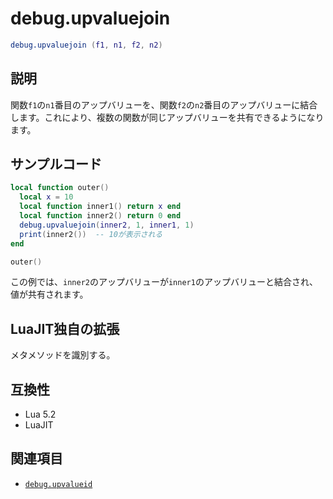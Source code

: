 # debug.upvaluejoin

```lua
debug.upvaluejoin (f1, n1, f2, n2)
```

## 説明

関数`f1`の`n1`番目のアップバリューを、関数`f2`の`n2`番目のアップバリューに結合します。これにより、複数の関数が同じアップバリューを共有できるようになります。

## サンプルコード

```lua
local function outer()
  local x = 10
  local function inner1() return x end
  local function inner2() return 0 end
  debug.upvaluejoin(inner2, 1, inner1, 1)
  print(inner2())  -- 10が表示される
end

outer()
```

この例では、`inner2`のアップバリューが`inner1`のアップバリューと結合され、値が共有されます。

## LuaJIT独自の拡張

メタメソッドを識別する。

## 互換性

- Lua 5.2
- LuaJIT

## 関連項目

- [`debug.upvalueid`](upvalueid.md)
